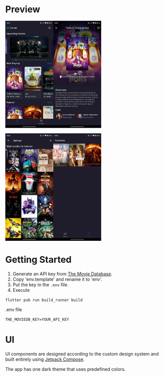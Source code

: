 # Preview

<img src="https://raw.githubusercontent.com/eserdeiro/cine_app/main/assets/images/one.png" width="30%"><img src="https://raw.githubusercontent.com/eserdeiro/cine_app/main/assets/images/two.png" width="30%">

<img src="https://raw.githubusercontent.com/eserdeiro/cine_app/main/assets/images/three.png" width="30%"><img src="https://raw.githubusercontent.com/eserdeiro/cine_app/main/assets/images/four.png" width="30%">

# Getting Started

1. Generate an API key from [The Movie Database](https://www.themoviedb.org/).
2. Copy 'env.template' and rename it to 'env'.
3. Put the key in the `.env` file.
4. Execute
```
flutter pub run build_runner build
``` 
.env file
```
THE_MOVIEDB_KEY=YOUR_API_KEY
```

# UI

UI components are designed according to the custom design system and built entirely
using [Jetpack Compose](https://developer.android.com/jetpack/compose).

The app has one dark theme that uses predefined colors.
